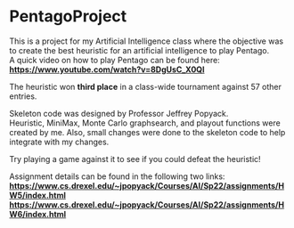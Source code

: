 # PentagoProject

This is a project for my Artificial Intelligence class where the objective was to create the best heuristic for an artificial intelligence to play Pentago.
<br>A quick video on how to play Pentago can be found here: **https://www.youtube.com/watch?v=8DgUsC_X0QI**

The heuristic won **third place** in a class-wide tournament against 57 other entries.

Skeleton code was designed by Professor Jeffrey Popyack.
<br>Heuristic, MiniMax, Monte Carlo graphsearch, and playout functions were created by me. Also, small changes were done to the skeleton code to help integrate with my changes.
<br>

Try playing a game against it to see if you could defeat the heuristic!

Assignment details can be found in the following two links:
**<br>https://www.cs.drexel.edu/~jpopyack/Courses/AI/Sp22/assignments/HW5/index.html
<br>https://www.cs.drexel.edu/~jpopyack/Courses/AI/Sp22/assignments/HW6/index.html**
